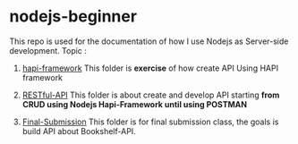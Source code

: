 # nodejs-beginner
This repo is used for the documentation of how I use Nodejs as Server-side development.
Topic :
1. [hapi-framework](hapi-framework)
This folder is **exercise** of how create API Using HAPI framework

2. [RESTful-API](RESTful-api)
This folder is about create and develop API starting **from CRUD using Nodejs Hapi-Framework until using POSTMAN**

3. [Final-Submission](proyek-akhir-bookshelf-api)
This folder is for final submission class, the goals is build API about Bookshelf-API.
